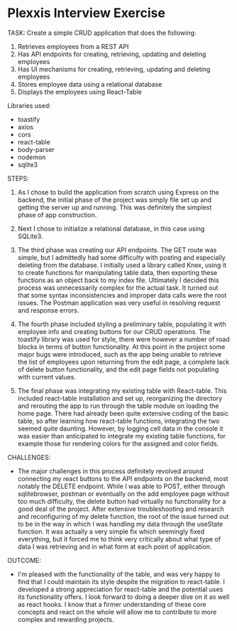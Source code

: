 # Plexxis Interview Exercise

TASK: Create a simple CRUD application that does the following:

1. Retrieves employees from a REST API
2. Has API endpoints for creating, retrieving, updating and deleting employees
3. Has UI mechanisms for creating, retrieving, updating and deleting employees
4. Stores employee data using a relational database
5. Displays the employees using React-Table

Libraries used:

- toastify
- axios
- cors
- react-table
- body-parser
- nodemon
- sqlite3

STEPS:

1. As I chose to build the application from scratch using Express on the backend,
   the initial phase of the project was simply file set up and getting the server up
   and running. This was definitely the simplest phase of app construction.

2. Next I chose to initialize a relational database, in this case using SQLite3.

3. The third phase was creating our API endpoints. The GET route was simple, but
   I admittedly had some difficulty with posting and especially deleting from the
   database. I initially used a library called Knex, using it to create functions
   for manipulating table data, then exporting these functions as an object back
   to my index file. Ultimately I decided this process was unnecessarily complex
   for the actual task. It turned out that some syntax inconsistencies and improper
   data calls were the root issues. The Postman application was very useful in
   resolving request and response errors.
  
4. The fourth phase included styling a preliminary table, populating it with employee info
   and creating buttons for our CRUD operations. The toastify library was used for
   style, there were however a number of road blocks in terms of button functionality.
   At this point in the project some major bugs were introduced, such as the app being
   unable to retrieve the list of employees upon returning from the edit page, a complete
   lack of delete button functionality, and the edit page fields not populating with
   current values.

5. The final phase was integrating my existing table with React-table. This included
   react-table installation and set up, reorganizing the directory and rerouting the app
   to run through the table module on loading the home page. There had already
   been quite extensive coding of the basic table, so after learning how react-table
   functions, integrating the two seemed quite daunting. However, by logging cell data
   in the console it was easier than anticipated to integrate my existing table functions, 
   for example those for rendering colors for the assigned and color fields.

CHALLENGES:

- The major challenges in this process definitely revolved around connecting my react
  buttons to the API endpoints on the backend, most notably the DELETE endpoint. While
  I was able to POST, either through sqlitebrowser, postman or eventually on the add
  employee page without too much difficulty, the delete button had virtually no
  functionality for a good deal of the project. After extensive troubleshooting and
  research and reconfiguring of my delete function, the root of the issue turned out
  to be in the way in which I was handling my data through the useState function. It
  was actually a very simple fix which seemingly fixed everything, but it forced me
  to think very critically about what type of data I was retrieving and in what form
  at each point of application.

OUTCOME:

- I'm pleased with the functionality of the table, and was very happy to find that I
  could maintain its style despite the migration to react-table. I developed a
  strong appreciation for react-table and the potential uses its functionality offers.
  I look forward to doing a deeper dive on it as well as react hooks. I know that a firmer
  understanding of these core concepts and react on the whole will allow me to contribute 
  to more complex and rewarding projects.  

